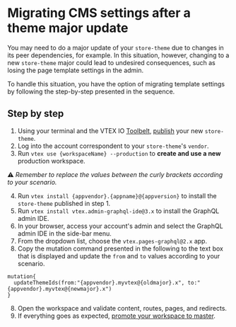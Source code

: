 # Migrating CMS settings after a theme major update

You may need to do a major update of your `store-theme` due to changes in its peer dependencies, for example. In this situation, however, changing to a new `store-theme` major could lead to undesired consequences, such as losing the page template settings in the admin.

To handle this situation, you have the option of migrating template settings by following the step-by-step presented in the sequence.

## Step by step

1.  Using your terminal and the VTEX IO [Toolbelt](https://vtex.io/docs/recipes/development/vtex-io-cli-installation-and-command-reference/), [publish](https://vtex.io/docs/recipes/development/making-your-new-app-version-publicly-available/#step-2-publishing-the-new-app-version) your new `store-theme`.
2. Log into the account correspondent to your `store-theme`'s `vendor`.
3. Run `vtex use {workspaceName} --production` to **create and use a new** production workspace.

⚠️ *Remember to replace the values between the curly brackets according to your scenario.*

4. Run `vtex install {appvendor}.{appname}@{appversion}` to install the `store-theme` published in step 1.
4. Run `vtex install vtex.admin-graphql-ide@3.x` to install the GraphQL admin IDE.
5. In your browser, access your account's admin and select the GraphQL admin IDE in the side-bar menu.
6. From the dropdown list, choose the `vtex.pages-graphql@2.x` app.
7.  Copy the mutation command presented in the following to the text box that is displayed and update the `from` and `to` values according to your scenario.

```
mutation{
  updateThemeIds(from:"{appvendor}.myvtex@{oldmajor}.x", to:"{appvendor}.myvtex@{newmajor}.x")
}
```
8. Open the workspace and validate content, routes, pages, and redirects.
9. If everything goes as expected, [promote your workspace to master](https://vtex.io/docs/recipes/development/promoting-a-workspace-to-master/).
